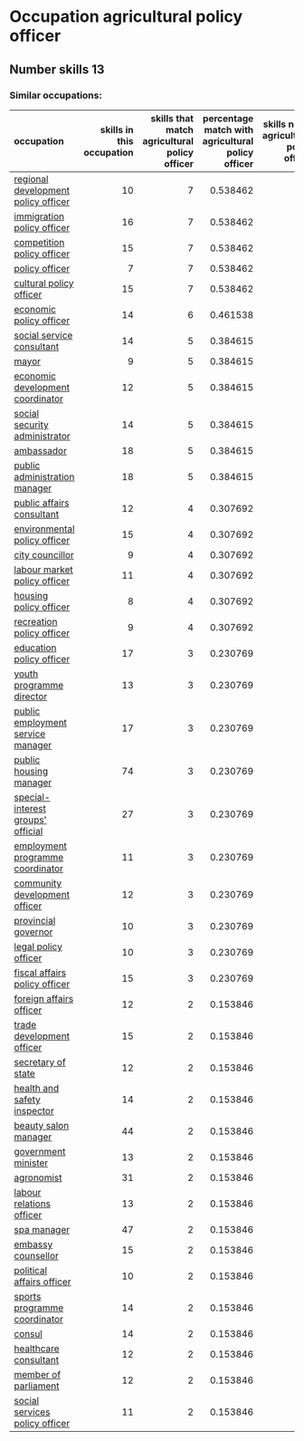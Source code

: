 # Occupation agricultural policy officer
## Number skills 13
### Similar occupations:
| occupation                                                                    |   skills in this occupation |   skills that match agricultural policy officer |   percentage match with agricultural policy officer |   skills not in agricultural policy officer |
|:------------------------------------------------------------------------------|----------------------------:|------------------------------------------------:|----------------------------------------------------:|--------------------------------------------:|
| [regional development policy officer](regional_development_policy_officer.md) |                          10 |                                               7 |                                            0.538462 |                                           3 |
| [immigration policy officer](immigration_policy_officer.md)                   |                          16 |                                               7 |                                            0.538462 |                                           9 |
| [competition policy officer](competition_policy_officer.md)                   |                          15 |                                               7 |                                            0.538462 |                                           8 |
| [policy officer](policy_officer.md)                                           |                           7 |                                               7 |                                            0.538462 |                                           0 |
| [cultural policy officer](cultural_policy_officer.md)                         |                          15 |                                               7 |                                            0.538462 |                                           8 |
| [economic policy officer](economic_policy_officer.md)                         |                          14 |                                               6 |                                            0.461538 |                                           8 |
| [social service consultant](social_service_consultant.md)                     |                          14 |                                               5 |                                            0.384615 |                                           9 |
| [mayor](mayor.md)                                                             |                           9 |                                               5 |                                            0.384615 |                                           4 |
| [economic development coordinator](economic_development_coordinator.md)       |                          12 |                                               5 |                                            0.384615 |                                           7 |
| [social security administrator](social_security_administrator.md)             |                          14 |                                               5 |                                            0.384615 |                                           9 |
| [ambassador](ambassador.md)                                                   |                          18 |                                               5 |                                            0.384615 |                                          13 |
| [public administration manager](public_administration_manager.md)             |                          18 |                                               5 |                                            0.384615 |                                          13 |
| [public affairs consultant](public_affairs_consultant.md)                     |                          12 |                                               4 |                                            0.307692 |                                           8 |
| [environmental policy officer](environmental_policy_officer.md)               |                          15 |                                               4 |                                            0.307692 |                                          11 |
| [city councillor](city_councillor.md)                                         |                           9 |                                               4 |                                            0.307692 |                                           5 |
| [labour market policy officer](labour_market_policy_officer.md)               |                          11 |                                               4 |                                            0.307692 |                                           7 |
| [housing policy officer](housing_policy_officer.md)                           |                           8 |                                               4 |                                            0.307692 |                                           4 |
| [recreation policy officer](recreation_policy_officer.md)                     |                           9 |                                               4 |                                            0.307692 |                                           5 |
| [education policy officer](education_policy_officer.md)                       |                          17 |                                               3 |                                            0.230769 |                                          14 |
| [youth programme director](youth_programme_director.md)                       |                          13 |                                               3 |                                            0.230769 |                                          10 |
| [public employment service manager](public_employment_service_manager.md)     |                          17 |                                               3 |                                            0.230769 |                                          14 |
| [public housing manager](public_housing_manager.md)                           |                          74 |                                               3 |                                            0.230769 |                                          71 |
| [special-interest groups' official](special-interest_groups'_official.md)     |                          27 |                                               3 |                                            0.230769 |                                          24 |
| [employment programme coordinator](employment_programme_coordinator.md)       |                          11 |                                               3 |                                            0.230769 |                                           8 |
| [community development officer](community_development_officer.md)             |                          12 |                                               3 |                                            0.230769 |                                           9 |
| [provincial governor](provincial_governor.md)                                 |                          10 |                                               3 |                                            0.230769 |                                           7 |
| [legal policy officer](legal_policy_officer.md)                               |                          10 |                                               3 |                                            0.230769 |                                           7 |
| [fiscal affairs policy officer](fiscal_affairs_policy_officer.md)             |                          15 |                                               3 |                                            0.230769 |                                          12 |
| [foreign affairs officer](foreign_affairs_officer.md)                         |                          12 |                                               2 |                                            0.153846 |                                          10 |
| [trade development officer](trade_development_officer.md)                     |                          15 |                                               2 |                                            0.153846 |                                          13 |
| [secretary of state](secretary_of_state.md)                                   |                          12 |                                               2 |                                            0.153846 |                                          10 |
| [health and safety inspector](health_and_safety_inspector.md)                 |                          14 |                                               2 |                                            0.153846 |                                          12 |
| [beauty salon manager](beauty_salon_manager.md)                               |                          44 |                                               2 |                                            0.153846 |                                          42 |
| [government minister](government_minister.md)                                 |                          13 |                                               2 |                                            0.153846 |                                          11 |
| [agronomist](agronomist.md)                                                   |                          31 |                                               2 |                                            0.153846 |                                          29 |
| [labour relations officer](labour_relations_officer.md)                       |                          13 |                                               2 |                                            0.153846 |                                          11 |
| [spa manager](spa_manager.md)                                                 |                          47 |                                               2 |                                            0.153846 |                                          45 |
| [embassy counsellor](embassy_counsellor.md)                                   |                          15 |                                               2 |                                            0.153846 |                                          13 |
| [political affairs officer](political_affairs_officer.md)                     |                          10 |                                               2 |                                            0.153846 |                                           8 |
| [sports programme coordinator](sports_programme_coordinator.md)               |                          14 |                                               2 |                                            0.153846 |                                          12 |
| [consul](consul.md)                                                           |                          14 |                                               2 |                                            0.153846 |                                          12 |
| [healthcare consultant](healthcare_consultant.md)                             |                          12 |                                               2 |                                            0.153846 |                                          10 |
| [member of parliament](member_of_parliament.md)                               |                          12 |                                               2 |                                            0.153846 |                                          10 |
| [social services policy officer](social_services_policy_officer.md)           |                          11 |                                               2 |                                            0.153846 |                                           9 |
